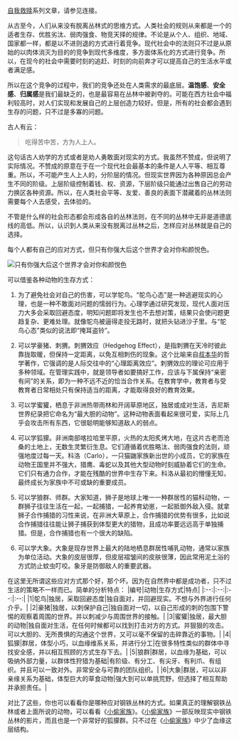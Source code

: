 [自我救赎](https://www.jianshu.com/p/4dc0ce4f233c)系列文章，请参见连接。

从古至今，人们从来没有脱离丛林式的思维方式。人类社会的规则从来都是一个的适者生存、优胜劣汰、弱肉强食、物竞天择的规律。不论是从个人、组织、地域、国家都一样，都是以不进则退的方式进行着竞争。现代社会中的法则只不过是从原始的以肉体消灭为目的的竞争到现代多维度，多方面体系化的方式进行竞争。所以，在现今的社会中需要时刻的追赶、时刻的向前奔才可以提高自己的生活水平或者满足感。

所以在这个竞争的过程中，我们的竞争还处在人类需求的最底层。**温饱感**、**安全感**、**归属感**是我们最缺乏的，也是最容易在丛林中被剥夺的。可能在西方社会中福利较高时，对人们实现和发展自己的上层创造力较好。但是，所有的社会都会遇到生存的问题，只不过是多寡的问题。

古人有云：
> 吃得苦中苦，方为人上人。

这句话古人劝学的方式或者是劝人勇敢面对现实的方式。我虽然不赞成，但说明了实际情况。不赞成的原意在于在一个现代社会最基本的条件是人人平等、相互尊重。所以，不可能产生人上人的，分阶层的情况。但现实世界因为各种原因总会产生不同的阶级。上层阶级控制着钱、权、资源，下层阶级只能通过出售自己的劳动力换区各种资源。所以，在人类社会平等、友爱、善良的表面下潜藏着的丛林法则需要每个人去感受，去体验的。

不管是什么样的社会形态都会形成各自的丛林法则，在不同的丛林中无非是道德底线的高低。所以，认识到人类从来没有脱离过丛林之后，怎样应对丛林就是自己的选择。

每个人都有自己的应对方式，但只有你强大后这个世界才会对你和颜悦色。

![只有你强大后这个世界才会对你和颜悦色](https://upload-images.jianshu.io/upload_images/2454595-fb7451c6afba2f88.png?imageMogr2/auto-orient/strip%7CimageView2/2/w/1240)

可以借鉴各种动物的生存方式：
1. 为了避免社会对自己的伤害，可以学鸵鸟。“鸵鸟心态”是一种逃避现实的心理，也是一种不敢面对问题的懦弱行为。心理学通过研究发现，现代人面对压力大多会采取回避态度，明知问题即将发生也不去想对策，结果只会使问题更趋复杂、更难处理。就像鸵鸟被逼得走投无路时，就把头钻进沙子里。与“鸵鸟心态”类似的说法即“掩耳盗铃”。

2. 可以学豪猪、刺猬。刺猬效应（Hedgehog Effect），是指刺猬在天冷时彼此靠拢取暖，但保持一定距离，以免互相刺伤的现象。这个比喻来自[叔本华](https://baike.baidu.com/item/%E5%8F%94%E6%9C%AC%E5%8D%8E/224844)的哲学著作，它强调的是人际交往中的“心理距离效应”。刺猬效应的理论可应用于多种领域。在管理实践中，就是领导者如要搞好工作，应该与下属保持“亲密有间”的关系，即为一种不远不近的恰当合作关系。在教育学中，教育者与受教育者日常相处只有保持适当的距离，才能取得良好的教育效果。

3. 可以学蜜獾，栖息于非洲热带雨林和开阔草原地区，独居或成对生活，吉尼斯世界纪录把它命名为“最大胆的动物”。这种动物表面看起来很可爱，实际上几乎会攻击所有东西，它很聪明能够知道敌人的弱点。

4. 可以学狐獴。非洲南部喀拉哈里平原，火热的太阳炙烤大地，在这片古老而沧桑的土地上，无数生灵繁衍生息。它们遵循着优胜略汰、弱肉强食的法则，顽强地度过每一天。科洛（Carlo），一只猫鼬家族新出世的小成员，它的家族在动物王国里并不强大，猎鹰、毒蛇以及其他大型动物时刻威胁着它们的生命。它们只有通力合作，才能在残酷的世界中生存下来。科洛从最初的懵懂无知，最终成长为家族中不可或缺的重要成员。

5. 可以学狼群、师群。大家知道，狮子是地球上唯一一种群居性的猫科动物，一群狮子往往生活在一起，一起捕猎，一起养育幼崽，一起抵御外敌入侵。就拿狮子合作捕猎的习性来说，在非洲大草原上，合作捕猎的优势有很多，比如说合作捕猎往往能让狮子捕获到体型更大的猎物，且成功率要远远高于单独捕猎。但是，合作捕猎也有一个很大的缺陷。

6. 可以学大象。大象是现存世界上最大的陆地栖息群居性哺乳动物，通常以家族为单位活动。大象的皮层很厚，但皮层褶皱间的皮肤很薄，因此常用泥土浴的方式防止蚊虫叮咬。象牙是防御敌人的重要武器。

在这里无所谓这些应对方式那个好，那个坏。因为在自然界中都是成功者，只不过生活的策略不一样而已。简单的分析特点：
|编号|动物|生存方式|特点|
|:--:|:--:|:--:|:--:|
|1|鸵鸟|独居，采取回避态度|独自面对，并回避现实。不想与外界进行任何介乎。|
|2|豪猪|独居，以刺保护自己|独自面对一切，以自己形成的刺的包围下警惕的观察着周围的世界。并以刺减少与周围世界的接触。|
|3|蜜獾|独居，最大胆的动物|独自面对生活，在任何时候都可以找到打击对方的方式。并狠狠的攻击。可以大胆的、无所畏惧的沟通这个世界，又可以毫不保留的击碎靠近的事物。|
|4|狐獴|群居，体型小巧，以血缘维系关系，并进行分工|在很多特性类似的群体中寻找安全感，并以相互照顾的方式生存下去。|
|5|狼群|群居，以血缘为基础，可以吸纳外部力量，以群体性狩猎为基础|有阶级、有分工、有尖牙、有利爪、有组织。并且可以一致对外。非常安全与可靠的团队组织。|
|6|大象|群居，可以以非亲缘关系为基础，体型巨大的草食动物|强大到可以单挑荒野，但选择了相互帮助并承担责任。|

对比了这些，你也可以看看你是哪种应对钢铁丛林的方式。如果真正的理解钢铁丛林或者上面所说的动物，可以看看《[小偷家族](https://movie.douban.com/subject/27622447/)》。《[小偷家族](https://movie.douban.com/subject/27622447/)》一部反映现实中钢铁丛林的影片，而且也是一个非常好的狐獴群。只不过在《[小偷家族](https://movie.douban.com/subject/27622447/)》中少了血缘这层结构。
